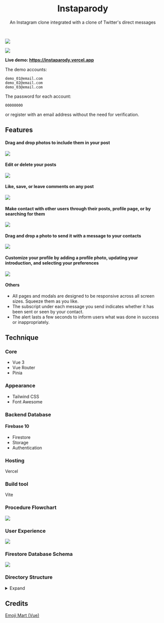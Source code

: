 <h1 align="center">Instaparody</h1>

<div align="center">
<p>An Instagram clone integrated with a clone of Twitter's direct messages</p>
<br/>
</div>

![](/public/readme/home.png)

![](/public/readme/mobiless.png)

**Live demo: https://instaparody.vercel.app**

The demo accounts:

```
demo_01@email.com
demo_02@email.com
demo_03@email.com
```

The password for each account:

```
00000000
```

or register with an email address without the need for verification.

## Features

#### Drag and drop photos to include them in your post

![](/public/readme/post.gif)

#### Edit or delete your posts

![](/public/readme/edit.gif)

#### Like, save, or leave comments on any post

![](/public/readme/comment.gif)

#### Make contact with other users through their posts, profile page, or by searching for them

![](/public/readme/contact.gif)

#### Drag and drop a photo to send it with a message to your contacts

![](/public/readme/sendphoto.gif)

#### Customize your profile by adding a profile photo, updating your introduction, and selecting your preferences

![](/public/readme/profile.gif)

#### Others

- All pages and modals are designed to be responsive across all screen sizes. Squeeze them as you like.
- The subscript under each message you send indicates whether it has been sent or seen by your contact.
- The alert lasts a few seconds to inform users what was done in success or inappropriately.

## Technique

### Core

- Vue 3
- Vue Router
- Pinia

### Appearance

- Tailwind CSS
- Font Awesome

### Backend Database

#### Firebase 10

- Firestore
- Storage
- Authentication

### Hosting

Vercel

### Build tool

Vite

### Procedure Flowchart

![](public/readme/flowchart.svg)

### User Experience

![](public/readme/experience.svg)

### Firestore Database Schema

![](public/readme/schema.svg)

### Directory Structure

<details>
<summary>Expand</summary>

```
src
│  App.vue
│  main.js
│  routes.js
│  style.css
│
├─assets
│  │  base.css
│  │  vue.svg
│  │
│  └─icons
│     sprite.svg
│
├─components
│  │  AvatarLink.vue
│  │  CommentInput.vue
│  │  CommentsList.vue
│  │  ConfirmModal.vue
│  │  DisplayNameLink.vue
│  │  ImageCarousel.vue
│  │  LikesList.vue
│  │  Logo.vue
│  │  NavBar.vue
│  │  NoSuchPost.vue
│  │  PostDetails.vue
│  │  PostImageItem.vue
│  │  PostImageList.vue
│  │  PostItem.vue
│  │  PostItemLoader.vue
│  │  PostList.vue
│  │  Search.vue
│  │  SearchMobile.vue
│  │  SearchResults.vue
│  │  TheAvatar.vue
│  │  TheButton.vue
│  │  TheFooter.vue
│  │  TheIcon.vue
│  │  TheLabel.vue
│  │  TheLayout.vue
│  │  TheModal.vue
│  │  TheTooltip.vue
│  │  UserCard.vue
│  │  UserInfo.vue
│  │  UserPlate.vue
│  │  UserSkeletonLoader.vue
│  │
│  ├─Alert
│  │      Alert.vue
│  │      AlertContent.vue
│  │
│  ├─Messages
│  │      Chat.vue
│  │      ConfirmDeleteMessage.vue
│  │      Contacts.vue
│  │      ContainerTab.vue
│  │      DateTag.vue
│  │      DeleteButton.vue
│  │      EmojiPicker.vue
│  │      ImagePreview.vue
│  │      ImageViewer.vue
│  │      MessageBubble.vue
│  │      MessageContent.vue
│  │      MessageDragAndDrop.vue
│  │      MessageInput.vue
│  │      Messages.vue
│  │      MessagesContainer.vue
│  │      MoreButton.vue
│  │      MoreMenu.vue
│  │      NewMessageIndicator.vue
│  │      RepliedBubble.vue
│  │      ReplyPreview.vue
│  │      SearchPeople.vue
│  │      TobottomButton.vue
│  │
│  ├─NavBar
│  │      LoginButton.vue
│  │      NavBarMobile.vue
│  │      NavBarSliding.vue
│  │      ProfileIconMenu.vue
│  │
│  ├─PostButtons
│  │      CommentButton.vue
│  │      ConfirmDeleteOrDiscard.vue
│  │      LikeButton.vue
│  │      LikesCountBanner.vue
│  │      PostEdit.vue
│  │      postMoreButton.vue
│  │      postMoreMenu.vue
│  │      SaveButton.vue
│  │      TimeBanner.vue
│  │
│  ├─PostUpload
│  │      AlertBanner.vue
│  │      ConfirmDiscardPost.vue
│  │      DragAndDropInput.vue
│  │      InputAlert.vue
│  │      PostUpload.vue
│  │
│  └─ProfileEditing
│          ChangePhoto.vue
│          ChangePhotoMenu.vue
│          DropdownMenu.vue
│          GenderSelect.vue
│          IntroInput.vue
│          TheUploadBtn.vue
│
├─firebase
│      auth.js
│      firebase.js
│      firestore.js
│      storage.js
│
├─modules
│      position.js
│
├─pages
│      ChangePasswordPage.vue
│      CommentsPage.vue
│      HomePage.vue
│      LikesPage.vue
│      LoginPage.vue
│      MessagesPage.vue
│      NotAvailablePage.vue
│      PostDetailsPage.vue
│      ProfileEditingPage.vue
│      ProfilePage.vue
│      SearchPage.vue
│      SignUpPage.vue
│
├─stores
│      alert.js
│      comment.js
│      mediaQuery.js
│      message.js
│      post.js
│      user.js
│
└─utils
        date.js
        request.js
        validation.js
```

</details>

## Credits

[Emoji Mart (Vue)](https://github.com/serebrov/emoji-mart-vue)
